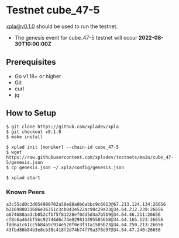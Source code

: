 # Testnet cube_47-5

[xpla@v0.1.0](https://github.com/xpladev/xpla/releases/tag/v0.1.0) should be used to run the testnet.

- The genesis event for cube_47-5 testnet will occur **2022-08-30T10:00:00Z**

## Prerequisites
* Go v1.18+ or higher
* Git
* curl
* jq

## How to Setup

```shell
$ git clone https://github.com/xpladev/xpla
$ git checkout v0.1.0
$ make install

$ xplad init [moniker] --chain-id cube_47-5
$ wget https://raw.githubusercontent.com/xpladev/testnets/main/cube_47-5/genesis.json
$ cp genesis.json ~/.xpla/config/genesis.json

$ xplad start
```

### Known Peers
```
a3c55cd0c3d054900702a50e88a0b6abbc9c6013@67.213.124.134:26656
b216988031686e36351c3cb042e522ac98c29a23@34.64.212.239:26656
a674688aa3cb052cfbf5f81228ef0dd5d4a7b5b9@34.64.46.211:26656
cf8c6a464bf5bc92744d6c74e0298114955856b8@34.64.165.123:26656
fdd6a1c61cc5b84a9c914e520f0e3f31a1505b23@34.64.250.213:26656
43fbd86b84b3e8cb38c418f2d74b74f79a376d97@34.64.47.240:26656
```
